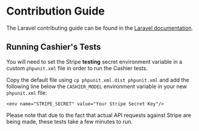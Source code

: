# Contribution Guide

The Laravel contributing guide can be found in the [Laravel documentation](https://laravel.com/docs/contributions).

## Running Cashier's Tests

You will need to set the Stripe **testing** secret environment variable in a custom `phpunit.xml` file in order to run the Cashier tests.

Copy the default file using `cp phpunit.xml.dist phpunit.xml` and add the following line below the `CASHIER_MODEL` environment variable in your new `phpunit.xml` file:

    <env name="STRIPE_SECRET" value="Your Stripe Secret Key"/>

Please note that due to the fact that actual API requests against Stripe are being made, these tests take a few minutes to run.
